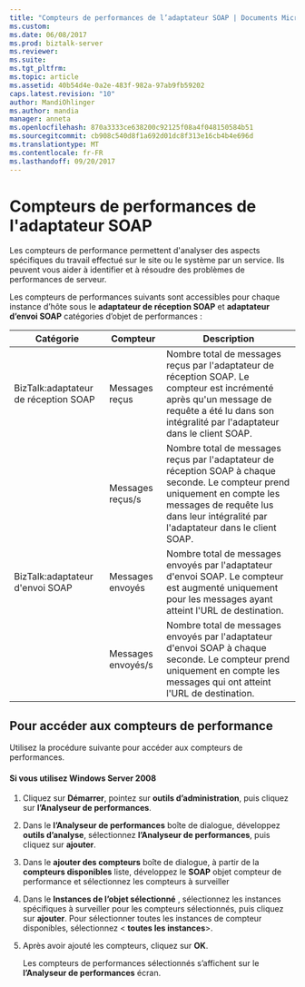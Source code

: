 ```yaml
---
title: "Compteurs de performances de l’adaptateur SOAP | Documents Microsoft"
ms.custom: 
ms.date: 06/08/2017
ms.prod: biztalk-server
ms.reviewer: 
ms.suite: 
ms.tgt_pltfrm: 
ms.topic: article
ms.assetid: 40b54d4e-0a2e-483f-982a-97ab9fb59202
caps.latest.revision: "10"
author: MandiOhlinger
ms.author: mandia
manager: anneta
ms.openlocfilehash: 870a3333ce638200c92125f08a4f048150584b51
ms.sourcegitcommit: cb908c540d8f1a692d01dc8f313e16cb4b4e696d
ms.translationtype: MT
ms.contentlocale: fr-FR
ms.lasthandoff: 09/20/2017
---
```

# <a name="soap-adapter-performance-counters"></a>Compteurs de performances de l'adaptateur SOAP
Les compteurs de performance permettent d'analyser des aspects spécifiques du travail effectué sur le site ou le système par un service. Ils peuvent vous aider à identifier et à résoudre des problèmes de performances de serveur.  
  
 Les compteurs de performances suivants sont accessibles pour chaque instance d’hôte sous le **adaptateur de réception SOAP** et **adaptateur d’envoi SOAP** catégories d’objet de performances :  
  
|**Catégorie**|**Compteur**|**Description**|  
|------------------|-----------------|---------------------|  
|BizTalk:adaptateur de réception SOAP|Messages reçus|Nombre total de messages reçus par l'adaptateur de réception SOAP. Le compteur est incrémenté après qu'un message de requête a été lu dans son intégralité par l'adaptateur dans le client SOAP.|  
||Messages reçus/s|Nombre total de messages reçus par l'adaptateur de réception SOAP à chaque seconde. Le compteur prend uniquement en compte les messages de requête lus dans leur intégralité par l'adaptateur dans le client SOAP.|  
|BizTalk:adaptateur d'envoi SOAP|Messages envoyés|Nombre total de messages envoyés par l'adaptateur d'envoi SOAP. Le compteur est augmenté uniquement pour les messages ayant atteint l'URL de destination.|  
||Messages envoyés/s|Nombre total de messages envoyés par l'adaptateur d'envoi SOAP à chaque seconde. Le compteur prend uniquement en compte les messages qui ont atteint l'URL de destination.|  
  
## <a name="to-access-performance-counters"></a>Pour accéder aux compteurs de performance  
 Utilisez la procédure suivante pour accéder aux compteurs de performances.  
  
#### <a name="if-you-are-using-windows-server-2008"></a>Si vous utilisez Windows Server 2008  
  
1.  Cliquez sur **Démarrer**, pointez sur **outils d’administration**, puis cliquez sur **l’Analyseur de performances**.  
  
2.  Dans le **l’Analyseur de performances** boîte de dialogue, développez **outils d’analyse**, sélectionnez **l’Analyseur de performances**, puis cliquez sur **ajouter**.  
  
3.  Dans le **ajouter des compteurs** boîte de dialogue, à partir de la **compteurs disponibles** liste, développez le **SOAP** objet compteur de performance et sélectionnez les compteurs à surveiller  
  
4.  Dans le **Instances de l’objet sélectionné** , sélectionnez les instances spécifiques à surveiller pour les compteurs sélectionnés, puis cliquez sur **ajouter**. Pour sélectionner toutes les instances de compteur disponibles, sélectionnez \< **toutes les instances**>.  
  
5.  Après avoir ajouté les compteurs, cliquez sur **OK**.  
  
     Les compteurs de performances sélectionnés s’affichent sur le **l’Analyseur de performances** écran.